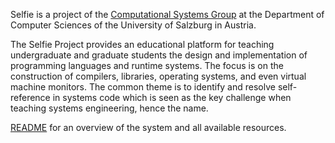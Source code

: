 Selfie is a project of the [Computational Systems Group](cs.uni-salzburg.at/~ck) at the Department of Computer Sciences of the University of Salzburg in Austria.

The Selfie Project provides an educational platform for teaching undergraduate and graduate students the design and implementation of programming languages and runtime systems. The focus is on the construction of compilers, libraries, operating systems, and even virtual machine monitors. The common theme is to identify and resolve self-reference in systems code which is seen as the key challenge when teaching systems engineering, hence the name.

[README](https://github.com/cksystemsteaching/selfie/blob/main/README.md) for an overview of the system and all available resources.